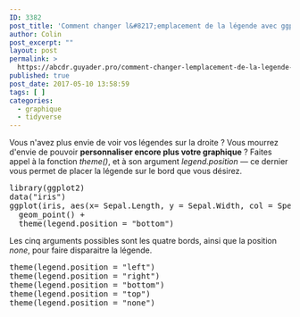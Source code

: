 ```yaml
---
ID: 3382
post_title: 'Comment changer l&#8217;emplacement de la légende avec ggplot2 ? theme(legend.position)'
author: Colin
post_excerpt: ""
layout: post
permalink: >
  https://abcdr.guyader.pro/comment-changer-lemplacement-de-la-legende-sur-ggplot2-themelegend-position/
published: true
post_date: 2017-05-10 13:58:59
tags: [ ]
categories:
  - graphique
  - tidyverse
---
```

Vous n'avez plus envie de voir vos légendes sur la droite ? Vous mourrez d'envie de pouvoir <strong>personnaliser encore plus votre graphique</strong> ? Faites appel à la fonction <em>theme()</em>, et à son argument<em> legend.position</em> — ce dernier vous permet de placer la légende sur le bord que vous désirez.
<pre lang="rsplus">library(ggplot2)
data("iris")
ggplot(iris, aes(x= Sepal.Length, y = Sepal.Width, col = Species)) + 
  geom_point() + 
  theme(legend.position = "bottom")</pre>
Les cinq arguments possibles sont les quatre bords, ainsi que la position <em>none</em>, pour faire disparaitre la légende.
<pre lang="rsplus">theme(legend.position = "left")
theme(legend.position = "right")
theme(legend.position = "bottom")
theme(legend.position = "top")
theme(legend.position = "none")</pre>